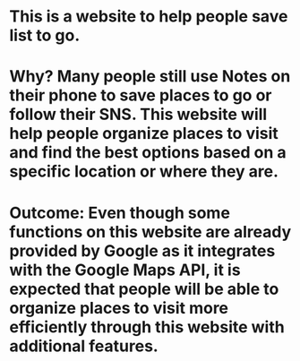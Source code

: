 
# This is a website to help people save list to go.

# Why? Many people still use Notes on their phone to save places to go or follow their SNS. This website will help people organize places to visit and find the best options based on a specific location or where they are.

# Outcome: Even though some functions on this website are already provided by Google as it integrates with the Google Maps API, it is expected that people will be able to organize places to visit more efficiently through this website with additional features.





